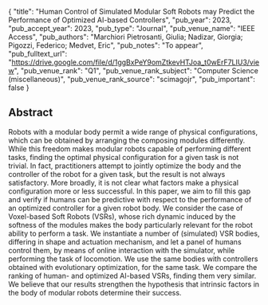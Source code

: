 {
  "title": "Human Control of Simulated Modular Soft Robots may Predict the Performance of Optimized AI-based Controllers",
  "pub_year": 2023,
  "pub_accept_year": 2023,
  "pub_type": "Journal",
  "pub_venue_name": "IEEE Access",
  "pub_authors": "Marchiori Pietrosanti, Giulia; Nadizar, Giorgia; Pigozzi, Federico; Medvet, Eric",
  "pub_notes": "To appear",
  "pub_fulltext_url": "https://drive.google.com/file/d/1ggBxPeY9omZtkevHTJoa_t0wErF7LIU3/view",
  "pub_venue_rank": "Q1",
  "pub_venue_rank_subject": "Computer Science (miscellaneous)",
  "pub_venue_rank_source": "scimagojr",
  "pub_important": false
}

## Abstract
Robots with a modular body permit a wide range of physical configurations, which can be obtained by arranging the composing modules differently. While this freedom makes modular robots capable of performing different tasks, finding the optimal physical configuration for a given task is not trivial. In fact, practitioners attempt to jointly optimize the body and the controller of the robot for a given task, but the result is not always satisfactory. More broadly, it is not clear what factors make a physical configuration more or less successful. In this paper, we aim to fill this gap and verify if humans can be predictive with respect to the performance of an optimized controller for a given robot body. We consider the case of Voxel-based Soft Robots (VSRs), whose rich dynamic induced by the softness of the modules makes the body particularly relevant for the robot ability to perform a task. We instantiate a number of (simulated) VSR bodies, differing in shape and actuation mechanism, and let a panel of humans control them, by means of online interaction with the simulator, while performing the task of locomotion. We use the same bodies with controllers obtained with evolutionary optimization, for the same task. We compare the ranking of human- and optimized AI-based VSRs, finding them very similar. We believe that our results strengthen the hypothesis that intrinsic factors in the body of modular robots determine their success.
